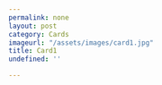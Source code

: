 ```yaml
---
permalink: none
layout: post
category: Cards
imageurl: "/assets/images/card1.jpg"
title: Card1
undefined: ''

---
```

